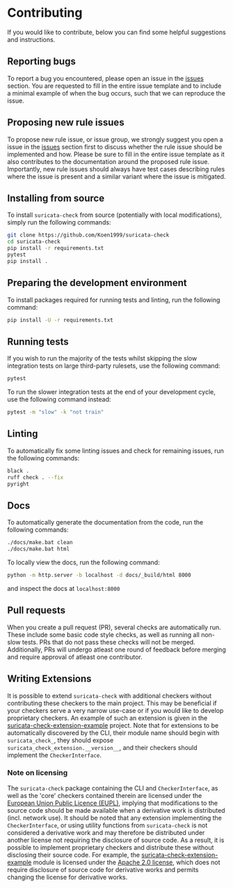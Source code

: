 # Contributing

If you would like to contribute, below you can find some helpful suggestions and instructions.

## Reporting bugs

To report a bug you encountered, please open an issue in the [issues](https://github.com/Koen1999/suricata-check/issues/new?assignees=Koen1999&labels=bug&projects=&template=%F0%9F%90%9B-bug-report.md&title=%5BBUG%5D) section. You are requested to fill in the entire issue template and to include a minimal example of when the bug occurs, such that we can reproduce the issue.

## Proposing new rule issues

To propose new rule issue, or issue group, we strongly suggest you open a issue in the [issues](https://github.com/Koen1999/suricata-check/issues/new?assignees=&labels=enhancement&projects=&template=%F0%9F%92%A1-new-rule-issue.md&title=%5BNEW+RULE+ISSUE%5D) section first to discuss whether the rule issue should be implemented and how. Please be sure to fill in the entire issue template as it also contributes to the documentation around the proposed rule issue. Importantly, new rule issues should always have test cases describing rules where the issue is present and a similar variant where the issue is mitigated.

## Installing from source

To install `suricata-check` from source (potentially with local modifications), simply run the following commands:

```bash
git clone https://github.com/Koen1999/suricata-check
cd suricata-check
pip install -r requirements.txt
pytest
pip install .
```

## Preparing the development environment

To install packages required for running tests and linting, run the following command:

```bash
pip install -U -r requirements.txt
```

## Running tests

If you wish to run the majority of the tests whilst skipping the slow integration tests on large third-party rulesets, use the following command:

```bash
pytest
```

To run the slower integration tests at the end of your development cycle, use the following command instead:

```bash
pytest -m "slow" -k "not train"
```

## Linting

To automatically fix some linting issues and check for remaining issues, run the following commands:

```bash
black .
ruff check . --fix
pyright
```

## Docs

To automatically generate the documentation from the code, run the following commands:

```bash
./docs/make.bat clean
./docs/make.bat html
```

To locally view the docs, run the following command:

```bash
python -m http.server -b localhost -d docs/_build/html 8000
```

and inspect the docs at `localhost:8000`

## Pull requests

When you create a pull request (PR), several checks are automatically run. These include some basic code style checks, as well as running all non-slow tests. PRs that do not pass these checks will not be merged. Additionally, PRs will undergo atleast one round of feedback before merging and require approval of atleast one contributor.

## Writing Extensions

It is possible to extend `suricata-check` with additional checkers without contributing these checkers to the main project.
This may be beneficial if your checkers serve a very narrow use-case or if you would like to develop proprietary checkers.
An example of such an extension is given in the [suricata-check-extension-example](https://github.com/Koen1999/suricata-check-extension-example) project.
Note that for extensions to be automatically discovered by the CLI, their module name should begin with `suricata_check_`, they should expose `suricata_check_extension.__version__`, and their checkers should implement the `CheckerInterface`.

### Note on licensing

The `suricata-check` package containing the CLI and `CheckerInterface`, as well as the 'core' checkers contained therein are licensed under the [European Union Public Licence (EUPL)](https://github.com/Koen1999/suricata-check/blob/master/LICENSE), implying that modifications to the source code should be made available when a derivative work is distributed (incl. network use). It should be noted that any extension implementing the `CheckerInterface`, or using utility functions from `suricata-check` is not considered a derivative work and may therefore be distributed under another license not requiring the disclosure of source code. As a result, it is possible to implement proprietary checkers and distribute these without disclosing their source code. For example, the [suricata-check-extension-example](https://github.com/Koen1999/suricata-check-extension-example) module is licensed under the [Apache 2.0 license](https://github.com/Koen1999/suricata-check-extension-example/blob/master/LICENSE), which does not require disclosure of source code for derivative works and permits changing the license for derivative works.
